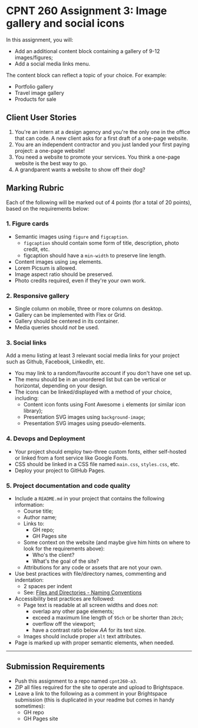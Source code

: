 # CPNT 260 Assignment 3: Image gallery and social icons
In this assignment, you will:
- Add an additional content block containing a gallery of 9-12 images/figures;
- Add a social media links menu.

The content block can reflect a topic of your choice. For example:
- Portfolio gallery
- Travel image gallery
- Products for sale

## Client User Stories
1. You're an intern at a design agency and you're the only one in the office that can code. A new client asks for a first draft of a one-page website.
2. You are an independent contractor and you just landed your first paying project: a one-page website!
3. You need a website to promote your services. You think a one-page website is the best way to go.
4. A grandparent wants a website to show off their dog?

## Marking Rubric
Each of the following will be marked out of 4 points (for a total of 20 points), based on the requirements below:

### 1. Figure cards
- Semantic images using `figure` and `figcaption`.
  - `figcaption` should contain some form of title, description, photo credit, etc.
  - figcaption should have a `min-width` to preserve line length.
- Content images using `img` elements.
- Lorem Picsum is allowed.
- Image aspect ratio should be preserved. 
- Photo credits required, even if they're your own work.

### 2. Responsive gallery
- Single column on mobile, three or more columns on desktop.
- Gallery can be implemented with Flex or Grid.
- Gallery should be centered in its container.
- Media queries should _not_ be used.

### 3. Social links
Add a menu listing at least 3 relevant social media links for your project such as Github, Facebook, LinkedIn, etc.
- You may link to a random/favourite account if you don't have one set up.
- The menu should be in an unordered list but can be vertical or horizontal, depending on your design.
- The icons can be linked/displayed with a method of your choice, including:
  - Content icon fonts using Font Awesome `i` elements (or similar icon library);
  - Presentation SVG images using `background-image`;
  - Presentation SVG images using pseudo-elements.

### 4. Devops and Deployment
- Your project should employ two-three custom fonts, either self-hosted or linked from a font service like Google Fonts.
- CSS should be linked in a CSS file named `main.css`, `styles.css`, etc.
- Deploy your project to GitHub Pages.

### 5. Project documentation and code quality
- Include a `README.md` in your project that contains the following information:
  - Course title;
  - Author name;
  - Links to:
    - GH repo;
    - GH Pages site
  - Some context on the website (and maybe give him hints on where to look for the requirements above):
    - Who's the client?
    - What's the goal of the site?
  - Attributions for any code or assets that are not your own.
- Use best practices with file/directory names, commenting and indentation:
  - 2 spaces per indent
  - See: [Files and Directories - Naming Conventions](https://sait-wbdv.github.io/winter-2021/cheatsheets/naming-conventions/)
- Accessibility best practices are followed:
  - Page text is readable at all screen widths and does _not_: 
    - overlap any other page elements;
    - exceed a maximum line length of `95ch` or be shorter than `20ch`;
    - overflow off the viewport;
    - have a contrast ratio below _AA_ for its text size.
  - Images should include proper `alt` text attributes.
- Page is marked up with proper semantic elements, when needed.

---

## Submission Requirements
- Push this assignment to a repo named `cpnt260-a3`.
- ZIP all files required for the site to operate and upload to Brightspace. 
- Leave a link to the following as a comment in your Brightspace submission (this is duplicated in your readme but comes in handy sometimes):
  - GH repo
  - GH Pages site

